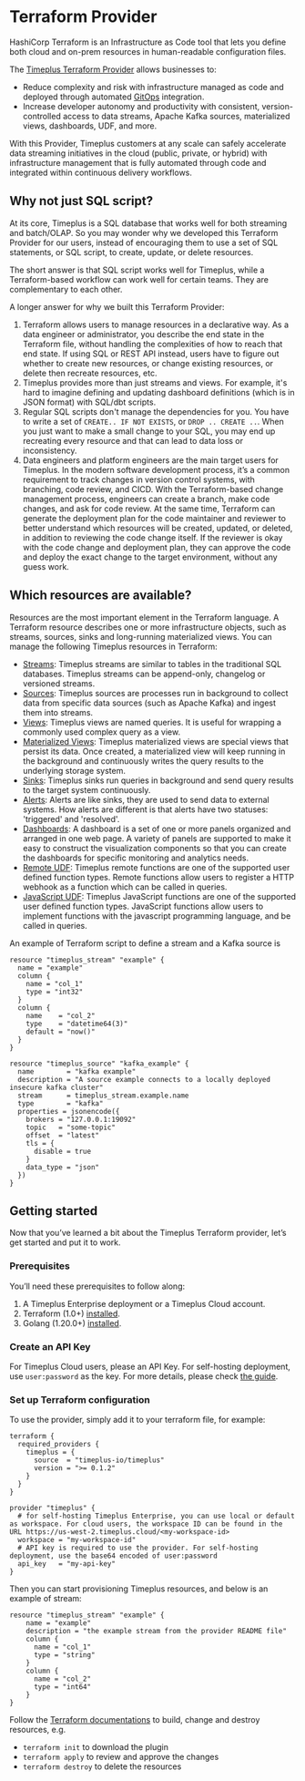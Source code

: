 # Terraform Provider

HashiCorp Terraform is an Infrastructure as Code tool that lets you define both cloud and on-prem resources in human-readable configuration files.

The [Timeplus Terraform Provider](https://registry.terraform.io/providers/timeplus-io/timeplus/latest) allows businesses to:

- Reduce complexity and risk with infrastructure managed as code and deployed through automated [GitOps](https://github.com/readme/featured/defining-gitops) integration.
- Increase developer autonomy and productivity with consistent, version-controlled access to data streams, Apache Kafka sources, materialized views, dashboards, UDF, and more.

With this Provider, Timeplus customers at any scale can safely accelerate data streaming initiatives in the cloud (public, private, or hybrid) with infrastructure management that is fully automated through code and integrated within continuous delivery workflows.



## Why not just SQL script?

At its core, Timeplus is a SQL database that works well for both streaming and batch/OLAP. So you may wonder why we developed this Terraform Provider for our users, instead of encouraging them to use a set of SQL statements, or SQL script, to create, update, or delete resources.

The short answer is that SQL script works well for Timeplus, while a Terraform-based workflow can work well for certain teams. They are complementary to each other.

A longer answer for why we built this Terraform Provider:

1. Terraform allows users to manage resources in a declarative way. As a data engineer or administrator, you describe the end state in the Terraform file, without handling the complexities of how to reach that end state. If using SQL or REST API instead, users have to figure out whether to create new resources, or change existing resources, or delete then recreate resources, etc.
2. Timeplus provides more than just streams and views. For example, it's hard to imagine defining and updating dashboard definitions (which is in JSON format) with SQL/dbt scripts.
3. Regular SQL scripts don't manage the dependencies for you. You have to write a set of `CREATE.. IF NOT EXISTS`, or `DROP .. CREATE ..`. When you just want to make a small change to your SQL, you may end up recreating every resource and that can lead to data loss or inconsistency.
4. Data engineers and platform engineers are the main target users for Timeplus. In the modern software development process, it’s a common requirement to track changes in version control systems, with branching, code review, and CICD. With the Terraform-based change management process, engineers can create a branch, make code changes, and ask for code review. At the same time, Terraform can generate the deployment plan for the code maintainer and reviewer to better understand which resources will be created, updated, or deleted, in addition to reviewing the code change itself. If the reviewer is okay with the code change and deployment plan, they can approve the code and deploy the exact change to the target environment, without any guess work.



## Which resources are available?

Resources are the most important element in the Terraform language. A Terraform resource describes one or more infrastructure objects, such as streams, sources, sinks and long-running materialized views. You can manage the following Timeplus resources in Terraform:

- [Streams](https://registry.terraform.io/providers/timeplus-io/timeplus/latest/docs/resources/stream): Timeplus streams are similar to tables in the traditional SQL databases. Timeplus streams can be append-only, changelog or versioned streams.
- [Sources](https://registry.terraform.io/providers/timeplus-io/timeplus/latest/docs/resources/source): Timeplus sources are processes run in background to collect data from specific data sources (such as Apache Kafka) and ingest them into streams.
- [Views](https://registry.terraform.io/providers/timeplus-io/timeplus/latest/docs/resources/view): Timeplus views are named queries. It is useful for wrapping a commonly used complex query as a view.
- [Materialized Views](https://registry.terraform.io/providers/timeplus-io/timeplus/latest/docs/resources/materialized_view): Timeplus materialized views are special views that persist its data. Once created, a materialized view will keep running in the background and continuously writes the query results to the underlying storage system.
- [Sinks](https://registry.terraform.io/providers/timeplus-io/timeplus/latest/docs/resources/sink): Timeplus sinks run queries in background and send query results to the target system continuously.
- [Alerts](https://registry.terraform.io/providers/timeplus-io/timeplus/latest/docs/resources/alert): Alerts are like sinks, they are used to send data to external systems. How alerts are different is that alerts have two statuses: 'triggered' and 'resolved'.
- [Dashboards](https://registry.terraform.io/providers/timeplus-io/timeplus/latest/docs/resources/dashboard): A dashboard is a set of one or more panels organized and arranged in one web page. A variety of panels are supported to make it easy to construct the visualization components so that you can create the dashboards for specific monitoring and analytics needs.
- [Remote UDF](https://registry.terraform.io/providers/timeplus-io/timeplus/latest/docs/resources/remote_function): Timeplus remote functions are one of the supported user defined function types. Remote functions allow users to register a HTTP webhook as a function which can be called in queries.
- [JavaScript UDF](https://registry.terraform.io/providers/timeplus-io/timeplus/latest/docs/resources/javascript_function): Timeplus JavaScript functions are one of the supported user defined function types. JavaScript functions allow users to implement functions with the javascript programming language, and be called in queries.

An example of Terraform script to define a stream and a Kafka source is

```hcl
resource "timeplus_stream" "example" {
  name = "example"
  column {
    name = "col_1"
    type = "int32"
  }
  column {
    name    = "col_2"
    type    = "datetime64(3)"
    default = "now()"
  }
}

resource "timeplus_source" "kafka_example" {
  name        = "kafka example"
  description = "A source example connects to a locally deployed insecure kafka cluster"
  stream      = timeplus_stream.example.name
  type        = "kafka"
  properties = jsonencode({
    brokers = "127.0.0.1:19092"
    topic   = "some-topic"
    offset  = "latest"
    tls = {
      disable = true
    }
    data_type = "json"
  })
}

```

## Getting started

Now that you’ve learned a bit about the Timeplus Terraform provider, let’s get started and put it to work.

### Prerequisites

You’ll need these prerequisites to follow along:

1. A Timeplus Enterprise deployment or a Timeplus Cloud account.
2. Terraform (1.0+) [installed](https://learn.hashicorp.com/tutorials/terraform/install-cli).
3. Golang (1.20.0+) [installed](https://golang.org/doc/install).

### Create an API Key

For Timeplus Cloud users, please an API Key. For self-hosting deployment, use `user:password` as the key. For more details, please check [the guide](/apikey).

### Set up Terraform configuration

To use the provider, simply add it to your terraform file, for example:

```hcl
terraform {
  required_providers {
    timeplus = {
      source  = "timeplus-io/timeplus"
      version = ">= 0.1.2"
    }
  }
}

provider "timeplus" {
  # for self-hosting Timeplus Enterprise, you can use local or default as workspace. For cloud users, the workspace ID can be found in the URL https://us-west-2.timeplus.cloud/<my-workspace-id>
  workspace = "my-workspace-id"
  # API key is required to use the provider. For self-hosting deployment, use the base64 encoded of user:password
  api_key   = "my-api-key"
}
```

Then you can start provisioning Timeplus resources, and below is an example of stream:

```hcl
resource "timeplus_stream" "example" {
    name = "example"
    description = "the example stream from the provider README file"
    column {
      name = "col_1"
      type = "string"
    }
    column {
      name = "col_2"
      type = "int64"
    }
}
```

Follow the [Terraform documentations](https://developer.hashicorp.com/terraform/tutorials/aws-get-started/install-cli) to build, change and destroy resources, e.g.

- `terraform init` to download the plugin
- `terraform apply` to review and approve the changes
- `terraform destroy` to delete the resources
